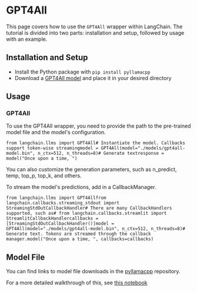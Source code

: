 GPT4All
=======

This page covers how to use the `GPT4All` wrapper within LangChain. The tutorial is divided into two parts: installation and setup, followed by usage with an example.

Installation and Setup[​](#installation-and-setup "Direct link to Installation and Setup")
------------------------------------------------------------------------------------------

*   Install the Python package with `pip install pyllamacpp`
*   Download a [GPT4All model](https://github.com/nomic-ai/pyllamacpp#supported-model) and place it in your desired directory

Usage[​](#usage "Direct link to Usage")
---------------------------------------

### GPT4All[​](#gpt4all-1 "Direct link to GPT4All")

To use the GPT4All wrapper, you need to provide the path to the pre-trained model file and the model's configuration.

    from langchain.llms import GPT4All# Instantiate the model. Callbacks support token-wise streamingmodel = GPT4All(model="./models/gpt4all-model.bin", n_ctx=512, n_threads=8)# Generate textresponse = model("Once upon a time, ")

You can also customize the generation parameters, such as n\_predict, temp, top\_p, top\_k, and others.

To stream the model's predictions, add in a CallbackManager.

    from langchain.llms import GPT4Allfrom langchain.callbacks.streaming_stdout import StreamingStdOutCallbackHandler# There are many CallbackHandlers supported, such as# from langchain.callbacks.streamlit import StreamlitCallbackHandlercallbacks = [StreamingStdOutCallbackHandler()]model = GPT4All(model="./models/gpt4all-model.bin", n_ctx=512, n_threads=8)# Generate text. Tokens are streamed through the callback manager.model("Once upon a time, ", callbacks=callbacks)

Model File[​](#model-file "Direct link to Model File")
------------------------------------------------------

You can find links to model file downloads in the [pyllamacpp](https://github.com/nomic-ai/pyllamacpp) repository.

For a more detailed walkthrough of this, see [this notebook](/docs/modules/model_io/models/llms/integrations/gpt4all.html)